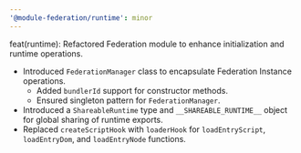 ```yaml
---
'@module-federation/runtime': minor
---
```

feat(runtime): Refactored Federation module to enhance initialization and runtime operations.
- Introduced `FederationManager` class to encapsulate Federation Instance operations.
  - Added `bundlerId` support for constructor methods.
  - Ensured singleton pattern for `FederationManager`.
- Introduced a `ShareableRuntime` type and `__SHAREABLE_RUNTIME__` object for global sharing of runtime exports.
- Replaced `createScriptHook` with `loaderHook` for `loadEntryScript`, `loadEntryDom`, and `loadEntryNode` functions.

